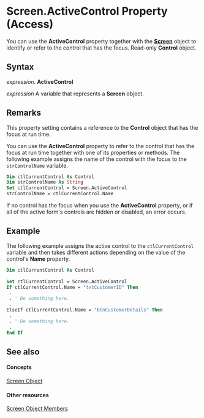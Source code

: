 
# Screen.ActiveControl Property (Access)

You can use the  **ActiveControl** property together with the **[Screen](00743775-071b-9ccd-7687-f3b992e9346e.md)** object to identify or refer to the control that has the focus. Read-only **Control** object.


## Syntax

 _expression_. **ActiveControl**

 _expression_ A variable that represents a **Screen** object.


## Remarks

This property setting contains a reference to the  **Control** object that has the focus at run time.

You can use the  **ActiveControl** property to refer to the control that has the focus at run time together with one of its properties or methods. The following example assigns the name of the control with the focus to the `strControlName` variable.




```vb
Dim ctlCurrentControl As Control 
Dim strControlName As String 
Set ctlCurrentControl = Screen.ActiveControl 
strControlName = ctlCurrentControl.Name
```

If no control has the focus when you use the  **ActiveControl** property, or if all of the active form's controls are hidden or disabled, an error occurs.


## Example

The following example assigns the active control to the  `ctlCurrentControl` variable and then takes different actions depending on the value of the control's **Name** property.


```vb
Dim ctlCurrentControl As Control 
 
Set ctlCurrentControl = Screen.ActiveControl 
If ctlCurrentControl.Name = "txtCustomerID" Then 
 . 
 . ' Do something here. 
 . 
ElseIf ctlCurrentControl.Name = "btnCustomerDetails" Then 
 . 
 . ' Do something here. 
 . 
End If
```


## See also


#### Concepts


[Screen Object](00743775-071b-9ccd-7687-f3b992e9346e.md)
#### Other resources


[Screen Object Members](82c9e4cb-95a9-6842-2629-bcd71c81838f.md)
